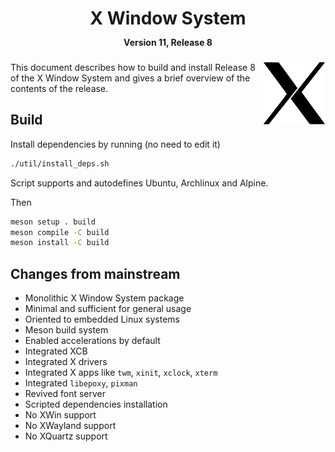 <h1 align="center">X Window System<br/>
<span style="font-size:0.5em;">Version 11, Release 8</span>
</h1>

<img src="doc/X11.svg" width=100 align="right"/>

This document describes how to build and install Release 8 of the X Window System and gives a brief overview of the contents of the release.

## Build

Install dependencies by running (no need to edit it)
```sh
./util/install_deps.sh
```
Script supports and autodefines Ubuntu, Archlinux and Alpine.

Then
```sh
meson setup . build
meson compile -C build
meson install -C build
```

## Changes from mainstream
- Monolithic X Window System package
- Minimal and sufficient for general usage
- Oriented to embedded Linux systems
- Meson build system
- Enabled accelerations by default
- Integrated XCB
- Integrated X drivers
- Integrated X apps like `twm`, `xinit`, `xclock`, `xterm`
- Integrated `libepoxy`, `pixman`
- Revived font server
- Scripted dependencies installation
- No XWin support
- No XWayland support
- No XQuartz support

<!-- `*` - work in progress -->
